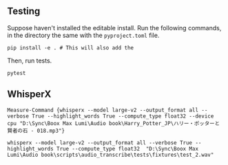## Testing

Suppose haven't installed the editable install. Run the following commands, in the directory the same with the `pyproject.toml` file.

```shell
pip install -e . # This will also add the 
```

Then, run tests.

```shell
pytest 
```

## WhisperX

```shell
Measure-Command {whisperx --model large-v2 --output_format all --verbose True --highlight_words True --compute_type float32 --device cpu "D:\Sync\Boox Max Lumi\Audio book\Harry_Potter_JP\ハリー・ポッターと賢者の石 - 018.mp3"}
```

```shell
whisperx --model large-v2 --output_format all --verbose True --highlight_words True --compute_type float32  "D:\Sync\Boox Max Lumi\Audio book\scripts\audio_transcribe\tests\fixtures\test_2.wav"
```
